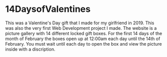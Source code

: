 # 14DaysofValentines
This was a Valentine's Day gift that I made for my girlfriend in 2019. This was also the very first Web Development project I made. The website is a picture gallery with 14 different locked gift boxes. For the first 14 days of the month of February the boxes open up at 12:00am each day until the 14th of February. You must wait until each day to open the box and view the picture inside with a discription. 

